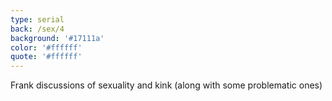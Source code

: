 ```yaml
---
type: serial
back: /sex/4
background: '#17111a'
color: '#ffffff'
quote: '#ffffff'
---
```


<div class="cw">Frank discussions of sexuality and kink (along with some problematic ones)</div>

<!--
Things to talk about:

* Fertility
* Weight
* Humiliation
* Pain
* Consent
* Bad ends
* Furry stuff like scent, species denial, species mismatch, etc
-->
